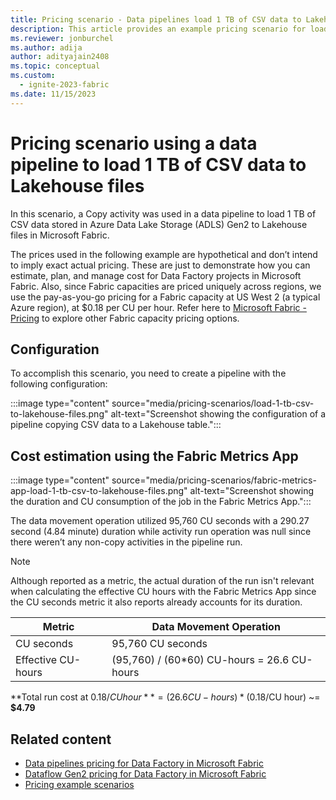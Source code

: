 ```yaml
---
title: Pricing scenario - Data pipelines load 1 TB of CSV data to Lakehouse files
description: This article provides an example pricing scenario for loading 1 TB of CSV data to Lakehouse files with binary copy using Data Factory in Microsoft Fabric.
ms.reviewer: jonburchel
ms.author: adija
author: adityajain2408
ms.topic: conceptual
ms.custom:
  - ignite-2023-fabric
ms.date: 11/15/2023
---
```


# Pricing scenario using a data pipeline to load 1 TB of CSV data to Lakehouse files

In this scenario, a Copy activity was used in a data pipeline to load 1 TB of CSV data stored in Azure Data Lake Storage (ADLS) Gen2 to Lakehouse files in Microsoft Fabric.

The prices used in the following example are hypothetical and don’t intend to imply exact actual pricing. These are just to demonstrate how you can estimate, plan, and manage cost for Data Factory projects in Microsoft Fabric. Also, since Fabric capacities are priced uniquely across regions, we use the pay-as-you-go pricing for a Fabric capacity at US West 2 (a typical Azure region), at $0.18 per CU per hour. Refer here to [Microsoft Fabric - Pricing](https://azure.microsoft.com/pricing/details/microsoft-fabric/) to explore other Fabric capacity pricing options.

## Configuration

To accomplish this scenario, you need to create a pipeline with the following configuration:

:::image type="content" source="media/pricing-scenarios/load-1-tb-csv-to-lakehouse-files.png" alt-text="Screenshot showing the configuration of a pipeline copying CSV data to a Lakehouse table.":::

## Cost estimation using the Fabric Metrics App

:::image type="content" source="media/pricing-scenarios/fabric-metrics-app-load-1-tb-csv-to-lakehouse-files.png" alt-text="Screenshot showing the duration and CU consumption of the job in the Fabric Metrics App.":::

The data movement operation utilized 95,760 CU seconds with a 290.27 second (4.84 minute) duration while activity run operation was null since there weren’t any non-copy activities in the pipeline run.

> [!NOTE]
> Although reported as a metric, the actual duration of the run isn't relevant when calculating the effective CU hours with the Fabric Metrics App since the CU seconds metric it also reports already accounts for its duration.

|Metric  |Data Movement Operation  |
|---------|---------|
|CU seconds     | 95,760 CU seconds        |
|Effective CU-hours     | (95,760) / (60*60) CU-hours = 26.6 CU-hours        |

**Total run cost at $0.18/CU hour** = (26.6 CU-hours) * ($0.18/CU hour) ~= **$4.79**

## Related content

- [Data pipelines pricing for Data Factory in Microsoft Fabric](pricing-pipelines.md)
- [Dataflow Gen2 pricing for Data Factory in Microsoft Fabric](pricing-dataflows-gen2.md)
- [Pricing example scenarios](pricing-overview.md#pricing-examples)
